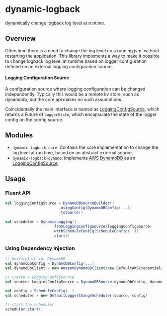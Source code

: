 dynamic-logback
===============
dynamically change logback log level at runtime.

## Overview
Often time there is a need to change the log level on a running jvm, without restarting the application. This library
implements a way to make it possible to change logback log level at runtime based on logger configuration defined on an external logging configuration source.

#### Logging Configuration Source 
A configuration source where logging configuration can be changed independently. Typically this would be a remote kv store, such as dynamodb, but the core api makes no
such assumptions.

Coincidentally the main interface is named as [LoggingConfigSource](core/src/main/scala/com/github/syamantm/logback/api/LoggingConfigSource.scala), which returns a Future of `LoggerState`, which encapsulate the state of the logger config on the config source.

## Modules
* `dynamic-logback-core`: Contains the core implementation to change the log level at run time, based on an abstract external source.
* `dynamic-logback-dynamo`: implements [AWS DynamoDB](http://docs.aws.amazon.com/amazondynamodb/latest/developerguide/Introduction.html) as an [LoggingConfigSource](core/src/main/scala/com/github/syamantm/logback/api/LoggingConfigSource.scala).

## Usage

### Fluent API

```scala
val loggingConfigSource = DynamoDBSourceBuilder()
                        .usingConfig(DynamoDBConfig(...))
                        .toSource()
                        
val scheduler = DynamicLogging()
                     .fromLoggingConfigSource(loggingConfigSource)
                     .withScheduleConfig(ScheduleConfig(..))
                     .start()
```

### Using Dependency Injection

```scala
// boilerplate for DynamoDB
val dynamoDbConfig = DynamoDBConfig(...)
val dynamoDbClient = new AmazonDynamoDBClient(new DefaultAWSCredentialsProviderChain)
 
// Create a LoggingConfigSource 
val source: LoggingConfigSource = DynamoDBSource(dynamoDbConfig, dynamoDbClient)

val config = ScheduleConfig(..)
val scheduler = new DefaultLoggerChangeScheduler(source, config)

// start the scheduler
scheduler.start()
```